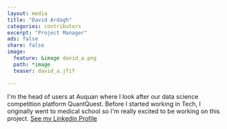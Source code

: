 ```yaml
---
layout: media
title: "David Ardagh"
categories: contributors
excerpt: "Project Manager"
ads: false
share: false
image:
  feature: &image david_a.png
  path: *image
  teaser: david_a.jfif

---
```


I'm the head of users at Auquan where I look after our data science competition platform QuantQuest. Before I started working in Tech, I originally went to medical school so I'm really excited to be working on this project.
[See my Linkedin Profile](https://www.linkedin.com/in/davidardagh)
